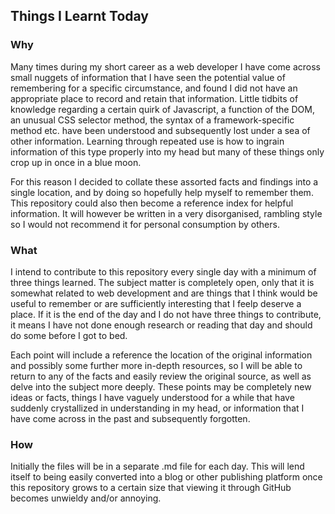 ## **T**hings **I** **L**earnt **T**oday

### Why  

Many times during my short career as a web developer I have come across small nuggets of information that I have seen the potential value of remembering for a specific circumstance, and found I did not have an appropriate place to record and retain that information. Little tidbits of knowledge regarding a certain quirk of Javascript, a function of the DOM, an unusual CSS selector method, the syntax of a framework-specific method etc. have been understood and subsequently lost under a sea of other information. Learning through repeated use is how to ingrain information of this type properly into my head but many of these things only crop up in once in a blue moon.  

For this reason I decided to collate these assorted facts and findings into a single location, and by doing so hopefully help myself to remember them. This repository could also then become a reference index for helpful information. It will however be written in a very disorganised, rambling style so I would not recommend it for personal consumption by others.  


### What  

I intend to contribute to this repository every single day with a minimum of three things learned. The subject matter is completely open, only that it is somewhat related to web development and are things that I think would be useful to remember or are sufficiently interesting that I feelp deserve a place. If it is the end of the day and I do not have three things to contribute, it means I have not done enough research or reading that day and should do some before I got to bed.  

Each point will include a reference the location of the original information and possibly some further more in-depth resources, so I will be able to return to any of the facts and easily review the original source, as well as delve into the subject more deeply. These points may be completely new ideas or facts, things I have vaguely understood for a while that have suddenly crystallized in understanding in my head, or information that I have come across in the past and subsequently forgotten.  


### How  

Initially the files will be in a separate .md file for each day. This will lend itself to being easily converted into a blog or other publishing platform once this repository grows to a certain size that viewing it through GitHub becomes unwieldy and/or annoying.
